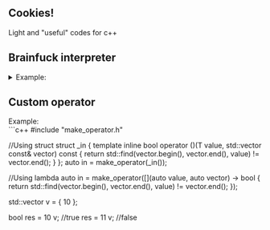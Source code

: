 ## Cookies!
Light and "useful" codes for c++

## Brainfuck interpreter
<details>
<summary>Example:</summary>
```c++
#include "bf.h"

bf::eval("+++++++[>+++++++<-]>."); //print 1
```
</details>

## Dynamic function
<details>
<summary>Example:</summary>
```c++
#include "func_ptr.h"

//int mul(int a, int b) { return a * b; }
auto mul = func_ptr<int(int, int)>({
	//Put your asm code here
	0x90, 0x01, 0x00, 0xE0,
	0x1E, 0xFF, 0x2F, 0xE1
});
	
int res = mul(23, 3); //69
```
</details>

## Custom operator
<summary>Example:</summary>
```c++
#include "make_operator.h"

//Using struct
struct _in {
	template <typename T>
	inline bool operator ()(T value, std::vector<T> const& vector) const {
		return std::find(vector.begin(), vector.end(), value) != vector.end();
	}
};
auto in = make_operator(_in());

//Using lambda
auto in = make_operator([](auto value, auto vector) -> bool {
	return std::find(vector.begin(), vector.end(), value) != vector.end();
});

std::vector<int> v = { 10 };

bool res = 10 <in> v; //true
res = 11 <in> v; //false
```
